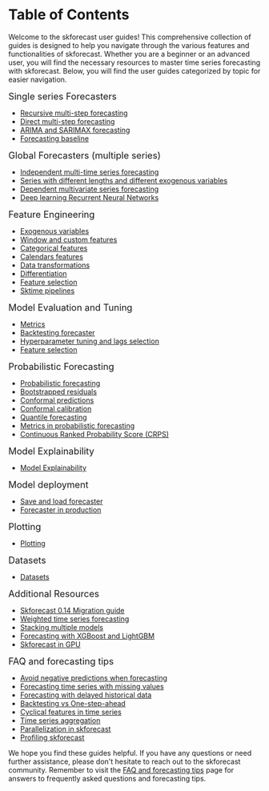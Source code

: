 # Table of Contents

Welcome to the skforecast user guides! This comprehensive collection of guides is designed to help you navigate through the various features and functionalities of skforecast. Whether you are a beginner or an advanced user, you will find the necessary resources to master time series forecasting with skforecast. Below, you will find the user guides categorized by topic for easier navigation.

<span style="font-size: 1.3em;">Single series Forecasters</span>

- [Recursive multi-step forecasting](../user_guides/autoregresive-forecaster.html)
- [Direct multi-step forecasting](../user_guides/direct-multi-step-forecasting.html)
- [ARIMA and SARIMAX forecasting](../user_guides/forecasting-sarimax-arima.html)
- [Forecasting baseline](../user_guides/forecasting-baseline.html)

<span style="font-size: 1.3em;">Global Forecasters (multiple series)</span>

- [Independent multi-time series forecasting](../user_guides/independent-multi-time-series-forecasting.html)
- [Series with different lengths and different exogenous variables](../user_guides/multi-series-with-different-length-and-different_exog.html)
- [Dependent multivariate series forecasting](../user_guides/dependent-multi-series-multivariate-forecasting.html)
- [Deep learning Recurrent Neural Networks](../user_guides/forecasting-with-deep-learning-rnn-lstm.html)

<span style="font-size: 1.3em;">Feature Engineering</span>

- [Exogenous variables](../user_guides/exogenous-variables.html)
- [Window and custom features](../user_guides/window-features-and-custom-features.html)
- [Categorical features](../user_guides/categorical-features.html)
- [Calendars features](../user_guides/calendar-features.html)
- [Data transformations](../user_guides/sklearn-transformers-and-pipeline.html)
- [Differentiation](../user_guides/time-series-differentiation.html)
- [Feature selection](../user_guides/feature-selection.html)
- [Sktime pipelines](../user_guides/sktime-pipelines.html)

<span style="font-size: 1.3em;">Model Evaluation and Tuning</span>

- [Metrics](../user_guides/metrics.html)
- [Backtesting forecaster](../user_guides/backtesting.html)
- [Hyperparameter tuning and lags selection](../user_guides/hyperparameter-tuning-and-lags-selection.html)
- [Feature selection](../user_guides/feature-selection.html)

<span style="font-size: 1.3em;">Probabilistic Forecasting</span>

- [Probabilistic forecasting](../user_guides/probabilistic-forecasting-overview.html)
- [Bootstrapped residuals](../user_guides/probabilistic-forecasting-bootstrapped-residuals.html)
- [Conformal predictions](../user_guides/probabilistic-forecasting-conformal-regression.html)
- [Conformal calibration](../user_guides/probabilistic-forecasting-conformal-calibration.html)
- [Quantile forecasting](../user_guides/probabilistic-forecasting-quantile-regression.html)
- [Metrics in probabilistic forecasting](../user_guides/probabilistic-forecasting-metrics.html)
- [Continuous Ranked Probability Score (CRPS)](../faq/probabilistic-forecasting-crps-score.html)

<span style="font-size: 1.3em;">Model Explainability</span>

- [Model Explainability](../user_guides/explainability.html)

<span style="font-size: 1.3em;">Model deployment</span>

- [Save and load forecaster](../user_guides/save-load-forecaster.html)
- [Forecaster in production](../user_guides/forecaster-in-production.html)

<span style="font-size: 1.3em;">Plotting</span>

- [Plotting](../user_guides/plotting.html)

<span style="font-size: 1.3em;">Datasets</span>

- [Datasets](../user_guides/datasets.html)

<span style="font-size: 1.3em;">Additional Resources</span>

- [Skforecast 0.14 Migration guide](../user_guides/migration-guide.html)
- [Weighted time series forecasting](../user_guides/weighted-time-series-forecasting.html)
- [Stacking multiple models](../user_guides/stacking-ensemble-models-forecasting.html)
- [Forecasting with XGBoost and LightGBM](../user_guides/forecasting-xgboost-lightgbm.html)
- [Skforecast in GPU](../user_guides/skforecast-in-GPU.html)

<span style="font-size: 1.3em;">FAQ and forecasting tips</span>

- [Avoid negative predictions when forecasting](../faq/non-negative-predictions.html)
- [Forecasting time series with missing values](../faq/forecasting-time-series-with-missing-values.html)
- [Forecasting with delayed historical data](../faq/forecasting-with-delayed-historical-data.html)
- [Backtesting vs One-step-ahead](../faq/parameters-search-backtesting-vs-one-step-ahead.html)
- [Cyclical features in time series](../faq/cyclical-features-time-series.html)
- [Time series aggregation](../faq/time-series-aggregation.html)
- [Parallelization in skforecast](../faq/parallelization-skforecast.html)
- [Profiling skforecast](../faq/profiling-skforecast.html)


We hope you find these guides helpful. If you have any questions or need further assistance, please don't hesitate to reach out to the skforecast community. Remember to visit the [FAQ and forecasting tips](../faq/table-of-contents.html) page for answers to frequently asked questions and forecasting tips.
